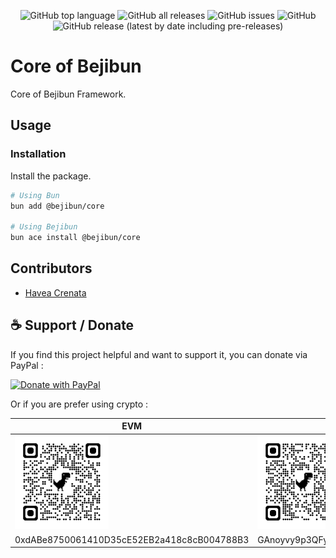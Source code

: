 <div align="center">

![GitHub top language](https://img.shields.io/github/languages/top/crenata/bejibun-core)
![GitHub all releases](https://img.shields.io/github/downloads/crenata/bejibun-core/total)
![GitHub issues](https://img.shields.io/github/issues/crenata/bejibun-core)
![GitHub](https://img.shields.io/github/license/crenata/bejibun-core)
![GitHub release (latest by date including pre-releases)](https://img.shields.io/github/v/release/crenata/bejibun-core?display_name=tag&include_prereleases)

</div>

# Core of Bejibun
Core of Bejibun Framework.

## Usage

### Installation
Install the package.

```bash
# Using Bun
bun add @bejibun/core

# Using Bejibun
bun ace install @bejibun/core
```

## Contributors
- [Havea Crenata](mailto:havea.crenata@gmail.com)

## ☕ Support / Donate

If you find this project helpful and want to support it, you can donate via PayPal :

[![Donate with PayPal](https://img.shields.io/badge/Donate-PayPal-blue.svg?logo=paypal)](https://paypal.me/hafiizhghulam)

Or if you are prefer using crypto :

| EVM | Solana |
| --- | ------ |
| <img src="https://github.com/crenata/bejibun/blob/master/public/images/EVM.png?raw=true" width="150" /> | <img src="https://github.com/crenata/bejibun/blob/master/public/images/SOL.png?raw=true" width="150" /> |
| 0xdABe8750061410D35cE52EB2a418c8cB004788B3 | GAnoyvy9p3QFyxikWDh9hA3fmSk2uiPLNWyQ579cckMn |